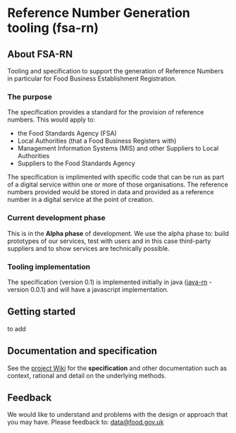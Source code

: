 # Reference Number Generation tooling (fsa-rn)


## About FSA-RN
Tooling and specification to support the generation of Reference Numbers in particular for Food Business Establishment Registration.

### The purpose
The specification provides a standard for the provision of reference numbers.  This would apply to:
- the Food Standards Agency (FSA)
- Local Authorities (that a Food Business Registers with)
- Management Information Systems (MIS) and other Suppliers to Local Authorities  
- Suppliers to the Food Standards Agency

The specification is implimented with specific code that can be run as part of a digital service within one or more of those organisations. The reference numbers provided would be stored in data and provided as a reference number in a digital service at the point of creation.   

### Current development phase
This is in the **Alpha phase** of development.  We use the alpha phase to: build prototypes of our services, test with users and in this case third-party suppliers and to show services are technically possible.

### Tooling implementation
The specification (version 0.1) is implemented initially in java ([java-rn](java-rn) - version 0.0.1) and will have a javascript implementation.  

## Getting started
to add

## Documentation and specification
See the [project Wiki](https://github.com/FoodStandardsAgency/fsa-rn/wiki) for the **specification** and other documentation such as context, rational and detail on the underlying methods.


## Feedback
We would like to understand and problems with the design or approach that you may have.  Please feedback to: data@food.gov.uk
